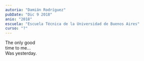 ```yaml
---
autoria: "Damián Rodríguez"
pubDate: "Dic 9 2018"
anio: "2018"
escuela: "Escuela Técnica de la Universidad de Buenos Aires"
curso: "?"
---
```

The only good\
time to me…\
Was yesterday.